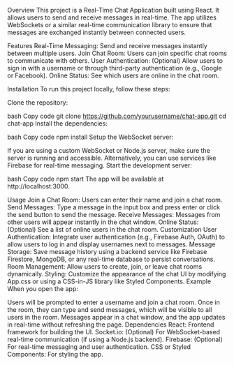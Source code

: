 Overview
This project is a Real-Time Chat Application built using React. It allows users to send and receive messages in real-time. The app utilizes WebSockets or a similar real-time communication library to ensure that messages are exchanged instantly between connected users.

Features
Real-Time Messaging: Send and receive messages instantly between multiple users.
Join Chat Room: Users can join specific chat rooms to communicate with others.
User Authentication: (Optional) Allow users to sign in with a username or through third-party authentication (e.g., Google or Facebook).
Online Status: See which users are online in the chat room.

Installation
To run this project locally, follow these steps:

Clone the repository:

bash
Copy code
git clone https://github.com/yourusername/chat-app.git
cd chat-app
Install the dependencies:

bash
Copy code
npm install
Setup the WebSocket server:

If you are using a custom WebSocket or Node.js server, make sure the server is running and accessible.
Alternatively, you can use services like Firebase for real-time messaging.
Start the development server:

bash
Copy code
npm start
The app will be available at http://localhost:3000.

Usage
Join a Chat Room: Users can enter their name and join a chat room.
Send Messages: Type a message in the input box and press enter or click the send button to send the message.
Receive Messages: Messages from other users will appear instantly in the chat window.
Online Status: (Optional) See a list of online users in the chat room.
Customization
User Authentication: Integrate user authentication (e.g., Firebase Auth, OAuth) to allow users to log in and display usernames next to messages.
Message Storage: Save message history using a backend service like Firebase Firestore, MongoDB, or any real-time database to persist conversations.
Room Management: Allow users to create, join, or leave chat rooms dynamically.
Styling: Customize the appearance of the chat UI by modifying App.css or using a CSS-in-JS library like Styled Components.
Example
When you open the app:

Users will be prompted to enter a username and join a chat room.
Once in the room, they can type and send messages, which will be visible to all users in the room.
Messages appear in a chat window, and the app updates in real-time without refreshing the page.
Dependencies
React: Frontend framework for building the UI.
Socket.io: (Optional) For WebSocket-based real-time communication (if using a Node.js backend).
Firebase: (Optional) For real-time messaging and user authentication.
CSS or Styled Components: For styling the app.

